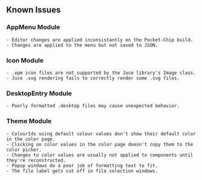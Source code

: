 ## Known Issues

### AppMenu Module
    - Editor changes are applied inconsistantly on the Pocket-Chip build.
    - Changes are applied to the menu but not saved to JSON.

### Icon Module
    - .xpm icon files are not supported by the Juce library's Image class.
    - Juce .svg rendering fails to correctly render some .svg files.

### DesktopEntry Module
    - Poorly formatted .desktop files may cause unexpected behavior.

### Theme Module
    - ColourIds using default colour values don't show their default color in the color page.
    - Clicking on color values in the color page doesn't copy them to the color picker.
    - Changes to color values are usually not applied to components until they're reconstructed.
    - Popup windows do a poor job of formatting text to fit.
    - The file label gets cut off in file selection windows.

